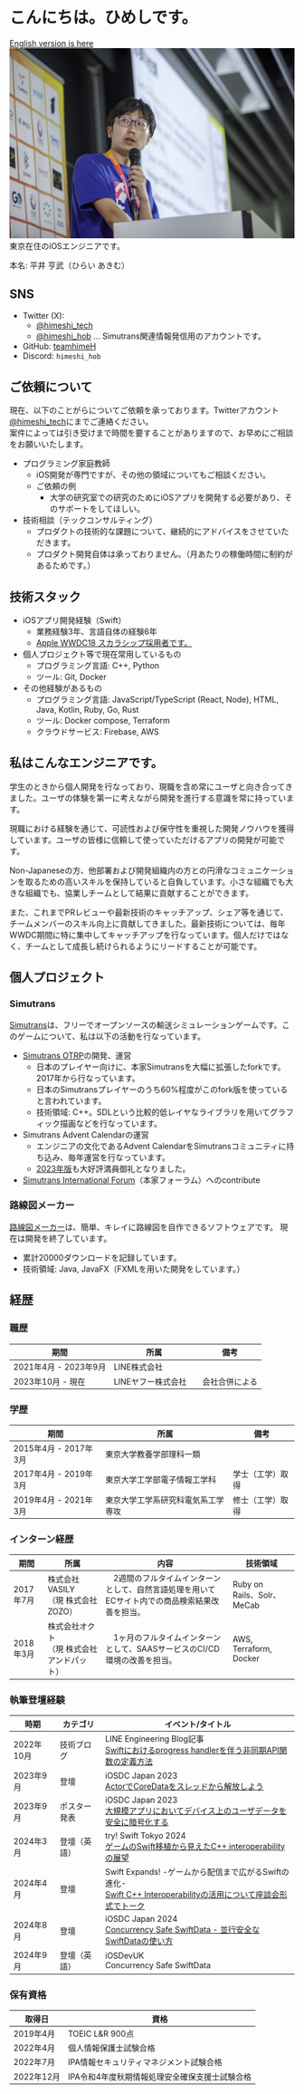 # こんにちは。ひめしです。
[English version is here](profile_en.md)
![顔写真](iOSDC2023_picture.jpg "顔写真")
東京在住のiOSエンジニアです。  

本名: 平井 亨武（ひらい あきむ）

## SNS
- Twitter (X): 
  - [@himeshi_tech](https://twitter.com/himeshi_tech)
  - [@himeshi_hob](https://twitter.com/himeshi_hob) ... Simutrans関連情報発信用のアカウントです。
- GitHub: [teamhimeH](https://github.com/teamhimeh)
- Discord: `himeshi_hob`

## ご依頼について
現在、以下のことがらについてご依頼を承っております。Twitterアカウント[@himeshi_tech](https://twitter.com/himeshi_tech)にまでご連絡ください。  
案件によっては引き受けまで時間を要することがありますので、お早めにご相談をお願いいたします。
- プログラミング家庭教師
  - iOS開発が専門ですが、その他の領域についてもご相談ください。
  - ご依頼の例
    - 大学の研究室での研究のためにiOSアプリを開発する必要があり、そのサポートをしてほしい。
- 技術相談（テックコンサルティング）
  - プロダクトの技術的な課題について、継続的にアドバイスをさせていただきます。
  - プロダクト開発自体は承っておりません。（月あたりの稼働時間に制約があるためです。）

## 技術スタック
- iOSアプリ開発経験（Swift）
  - 業務経験3年、言語自体の経験6年
  - [Apple WWDC18 スカラシップ採用者です。](https://news.mynavi.jp/article/20180531-638677/)
- 個人プロジェクト等で現在常用しているもの
  - プログラミング言語: C++, Python
  - ツール: Git, Docker
- その他経験があるもの
  - プログラミング言語: JavaScript/TypeScript (React, Node), HTML, Java, Kotlin, Ruby, Go, Rust
  - ツール: Docker compose, Terraform
  - クラウドサービス: Firebase, AWS

## 私はこんなエンジニアです。
学生のときから個人開発を行なっており、現職を含め常にユーザと向き合ってきました。ユーザの体験を第一に考えながら開発を進行する意識を常に持っています。

現職における経験を通じて、可読性および保守性を重視した開発ノウハウを獲得しています。ユーザの皆様に信頼して使っていただけるアプリの開発が可能です。

Non-Japaneseの方、他部署および開発組織内の方との円滑なコミュニケーションを取るための高いスキルを保持していると自負しています。小さな組織でも大きな組織でも、協業しチームとして結果に貢献することができます。

また、これまでPRレビューや最新技術のキャッチアップ、シェア等を通じて、チームメンバーのスキル向上に貢献してきました。最新技術については、毎年WWDC期間に特に集中してキャッチアップを行なっています。個人だけではなく、チームとして成長し続けられるようにリードすることが可能です。

## 個人プロジェクト
### Simutrans
[Simutrans](https://www.simutrans.com/)は、フリーでオープンソースの輸送シミュレーションゲームです。このゲームについて、私は以下の活動を行なっています。

- [Simutrans OTRP](https://github.com/teamhimeh/simutrans/wiki/OTRP-Home)の開発、運営
  - 日本のプレイヤー向けに、本家Simutransを大幅に拡張したforkです。2017年から行なっています。
  - 日本のSimutransプレイヤーのうち60%程度がこのfork版を使っていると言われています。
  - 技術領域: C++。SDLという比較的低レイヤなライブラリを用いてグラフィック描画などを行なっています。
- Simutrans Advent Calendarの運営
  - エンジニアの文化であるAdvent CalendarをSimutransコミュニティに持ち込み、毎年運営を行なっています。
  - [2023年版](https://adventar.org/calendars/8680)も大好評満員御礼となりました。
- [Simutrans International Forum](https://forum.simutrans.com/)（本家フォーラム）へのcontribute

### 路線図メーカー
[路線図メーカー](https://wikiwiki.jp/routemapmake/)は、簡単、キレイに路線図を自作できるソフトウェアです。
現在は開発を終了しています。

- 累計20000ダウンロードを記録しています。
- 技術領域: Java, JavaFX（FXMLを用いた開発をしています。）

## 経歴
### 職歴

期間 | 所属 | 備考
---- | ---- | ----
2021年4月 - 2023年9月 | LINE株式会社　|
2023年10月 - 現在 | LINEヤフー株式会社　| 会社合併による

### 学歴

| 期間 | 所属 | 備考 |
| ---- | ---- | ---- |
| 2015年4月 - 2017年3月 | 東京大学教養学部理科一類 ||
| 2017年4月 - 2019年3月 | 東京大学工学部電子情報工学科 | 学士（工学）取得 |
| 2019年4月 - 2021年3月 | 東京大学工学系研究科電気系工学専攻 | 修士（工学）取得 |

### インターン経歴

期間 | 所属 | 内容 | 技術領域
---- | ---- | ---- | ----
2017年7月 | 株式会社VASILY<br/>（現 株式会社ZOZO） |　2週間のフルタイムインターンとして、自然言語処理を用いてECサイト内での商品検索結果改善を担当。 | Ruby on Rails、Solr、MeCab
2018年3月 | 株式会社オクト<br/>（現 株式会社アンドパット） |　1ヶ月のフルタイムインターンとして、SAASサービスのCI/CD環境の改善を担当。 | AWS, Terraform, Docker

### 執筆登壇経験

時期 | カテゴリ | イベント/タイトル 
---- | ---- | ----
2022年10月 | 技術ブログ | LINE Engineering Blog記事<br/>[Swiftにおけるprogress handlerを伴う非同期API関数の定義方法](https://engineering.linecorp.com/ja/blog/swift-asynchronous-function-api-with-a-progress-handler)
2023年9月 | 登壇 | iOSDC Japan 2023<br/>[ActorでCoreDataをスレッドから解放しよう](https://fortee.jp/iosdc-japan-2023/proposal/240c16ac-498a-4d17-a43a-f34f0fdbe041)
2023年9月 | ポスター発表 | iOSDC Japan 2023<br/>[大規模アプリにおいてデバイス上のユーザデータを安全に暗号化する](https://fortee.jp/iosdc-japan-2023/proposal/2efea065-73fe-4c1c-a4ca-2bcaad26ab3e)
2024年3月 | 登壇（英語） | try! Swift Tokyo 2024<br/>[ゲームのSwift移植から見えたC++ interoperabilityの展望](https://youtu.be/P1IwI0Wh-Rg?si=mItRXje_NJMW19r9)
2024年4月 | 登壇 | Swift Expands! -ゲームから配信まで広がるSwiftの進化-<br/>[Swift C++ Interoperabilityの活用について座談会形式でトーク](https://www.youtube.com/live/wmvndv6SHVM?si=X2ZtxOutWrV-ELCF&t=4768)
2024年8月 | 登壇 | iOSDC Japan 2024<br/>[Concurrency Safe SwiftData - 並行安全なSwiftDataの使い方](https://fortee.jp/iosdc-japan-2024/proposal/e589e638-66dd-4d1c-b769-ae695ac536ca)
2024年9月 | 登壇（英語） | iOSDevUK<br/>Concurrency Safe SwiftData

### 保有資格

取得日 | 資格 
---- | ----
2019年4月 | TOEIC L&R 900点
2022年4月 | 個人情報保護士試験合格
2022年7月 | IPA情報セキュリティマネジメント試験合格
2022年12月 | IPA令和4年度秋期情報処理安全確保支援士試験合格